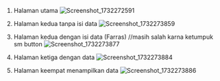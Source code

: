 1. Halaman utama
   ![Screenshot_1732272591](https://github.com/user-attachments/assets/2e4fa79e-8315-4c93-b180-5b6ef63fa68a)
2. Halaman kedua tanpa isi data
   ![Screenshot_1732273859](https://github.com/user-attachments/assets/327930f5-8b7d-4a97-a169-a03d0de3a965)

3. Halaman kedua dengan isi data (Farras) //masih salah karna ketumpuk sm button
  ![Screenshot_1732273877](https://github.com/user-attachments/assets/b0fc41b4-5e1f-4bb7-8174-77e3520a7af3)

6. Halaman ketiga dengan data
  ![Screenshot_1732273884](https://github.com/user-attachments/assets/e35d6682-9bb7-4122-a499-a19d9e8ca5f1)

7. Halaman keempat menampilkan data
   ![Screenshot_1732273886](https://github.com/user-attachments/assets/264ed027-7bcb-4cf0-b2a4-75f67074a9d3)

  
